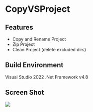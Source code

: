 # CopyVSProject

## Features
* Copy and Rename Project
* Zip Project
* Clean Project (delete excluded dirs)

## Build Environment

Visual Studio 2022
.Net Framework v4.8

## Screen Shot

<img src="images/keycap/ahkez-keycap-transparent-128.png"> 
 
